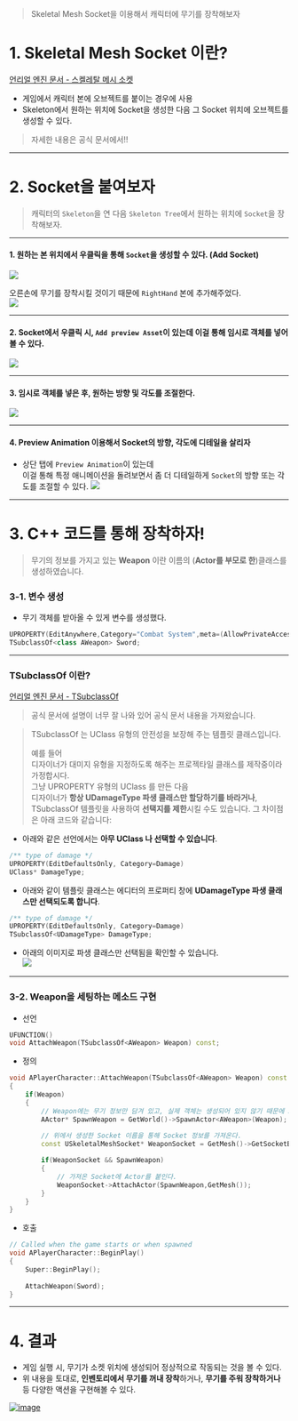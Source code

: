 >Skeletal Mesh Socket을 이용해서 캐릭터에 무기를 장착해보자

# 1. Skeletal Mesh Socket 이란?
[언리얼 엔진 문서 - 스켈레탈 메시 소켓](https://docs.unrealengine.com/4.27/ko/WorkingWithContent/Types/SkeletalMeshes/Sockets/)  

- 게임에서 캐릭터 본에 오브젝트를 붙이는 경우에 사용
- Skeleton에서 원하는 위치에 Socket을 생성한 다음 그 Socket 위치에 오브젝트를 생성할 수 있다.
> 자세한 내용은 공식 문서에서!!

***

# 2. Socket을 붙여보자

>캐릭터의 `Skeleton`을 연 다음 `Skeleton Tree`에서 원하는 위치에 `Socket`을 장착해보자.  

***

#### 1. 원하는 본 위치에서 우클릭을 통해 `Socket`을 생성할 수 있다. (Add Socket)  
![](https://images.velog.io/images/night/post/69d723e4-e899-4907-95e2-f19ed88621c2/image.png)  

오른손에 무기를 장착시킬 것이기 때문에 `RightHand` 본에 추가해주었다.  
![](https://images.velog.io/images/night/post/d1f79293-711a-4598-b1c4-d4038155c336/image.png)

***

#### 2. Socket에서 우클릭 시, `Add preview Asset`이 있는데 이걸 통해 임시로 객체를 넣어볼 수 있다.  
![](https://images.velog.io/images/night/post/9fdb9a3a-639e-4570-9245-b807ea21bb08/image.png)

***

#### 3. 임시로 객체를 넣은 후, 원하는 방향 및 각도를 조절한다.  
![](https://images.velog.io/images/night/post/5c9e35a1-727c-4dd0-934c-f6d9a20120b4/image.png)
***

#### 4. Preview Animation 이용해서 Socket의 방향, 각도에 디테일을 살리자
- 상단 탭에 `Preview Animation`이 있는데  
이걸 통해 특정 애니메이션을 돌려보면서  좀 더 디테일하게 `Socket`의 방향 또는 각도를 조절할 수 있다.
![](https://images.velog.io/images/night/post/20bccb61-f624-4409-bc73-00cafdd6e4a9/image.png)

***

# 3. C++ 코드를 통해 장착하자!
>무기의 정보를 가지고 있는 **Weapon** 이란 이름의 (**Actor를 부모로 한**)클래스를 생성하였습니다.

### 3-1. 변수 생성
- 무기 객체를 받아올 수 있게 변수를 생성했다.
```cpp
UPROPERTY(EditAnywhere,Category="Combat System",meta=(AllowPrivateAccess="true"))
TSubclassOf<class AWeapon> Sword;
```

***

### TSubclassOf 이란?
[언리얼 엔진 문서 - TSubclassOf](https://docs.unrealengine.com/4.26/ko/ProgrammingAndScripting/ProgrammingWithCPP/UnrealArchitecture/TSubclassOf/)  
>공식 문서에 설명이 너무 잘 나와 있어 공식 문서 내용을 가져왔습니다.

>TSubclassOf 는 UClass 유형의 안전성을 보장해 주는 템플릿 클래스입니다.  
>
>예를 들어  
>디자이너가 대미지 유형을 지정하도록 해주는 프로젝타일 클래스를 제작중이라 가정합시다.  
>그냥 UPROPERTY 유형의 UClass 를 만든 다음  
>디자이너가 **항상 UDamageType 파생 클래스만 할당하기를 바라거나**,  
>TSubclassOf 템플릿을 사용하여 **선택지를 제한**시킬 수도 있습니다. 그 차이점은 아래 코드와 같습니다:  

- 아래와 같은 선언에서는 **아무 UClass 나 선택할 수 있습니다**.  
```cpp
/** type of damage */
UPROPERTY(EditDefaultsOnly, Category=Damage)
UClass* DamageType;

```
- 아래와 같이 템플릿 클래스는 에디터의 프로퍼티 창에 **UDamageType 파생 클래스만 선택되도록 합니다**.  
```cpp
/** type of damage */
UPROPERTY(EditDefaultsOnly, Category=Damage)
TSubclassOf<UDamageType> DamageType;
```
- 아래의 이미지로 파생 클래스만 선택됨을 확인할 수 있습니다.  
![](https://images.velog.io/images/night/post/d6f7de73-7b68-4d90-8e61-4bb022025450/image.png)

***

### 3-2. Weapon을 세팅하는 메소드 구현
- 선언
```cpp
UFUNCTION()
void AttachWeapon(TSubclassOf<AWeapon> Weapon) const;
```

- 정의
```cpp
void APlayerCharacter::AttachWeapon(TSubclassOf<AWeapon> Weapon) const
{
	if(Weapon)
	{
		// Weapon에는 무기 정보만 담겨 있고, 실제 객체는 생성되어 있지 않기 때문에 SpawnActor를 통해 객체를 생성했다.
		AActor* SpawnWeapon = GetWorld()->SpawnActor<AWeapon>(Weapon);
		
		// 위에서 생성한 Socket 이름을 통해 Socket 정보를 가져온다.
		const USkeletalMeshSocket* WeaponSocket = GetMesh()->GetSocketByName("RightHandWeaponSocket");

		if(WeaponSocket && SpawnWeapon)
		{
			// 가져온 Socket에 Actor를 붙인다.
			WeaponSocket->AttachActor(SpawnWeapon,GetMesh());	
		}
	}
}
```

- 호출
```cpp
// Called when the game starts or when spawned
void APlayerCharacter::BeginPlay()
{
	Super::BeginPlay();
	
	AttachWeapon(Sword);
}
```

***

# 4. 결과
- 게임 실행 시, 무기가 소켓 위치에 생성되어 정상적으로 작동되는 것을 볼 수 있다.  
- 위 내용을 토대로, **인벤토리에서 무기를 꺼내 장착**하거나, **무기를 주워 장착하거나** 등 다양한 액션을 구현해볼 수 있다.

[![image](https://user-images.githubusercontent.com/48194683/138855668-fb6d6e33-728e-4b4f-8e9f-b495474645f1.png)](https://youtu.be/QOGqrOzAe3w)

